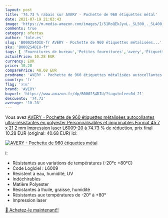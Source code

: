 ```yaml
---
layout: post
title: '74.73 % rabais sur AVERY - Pochette de 960 étiquettes métal'
date: 2021-07-19 21:03:43
image: 'https://m.media-amazon.com/images/I/51RoQEkJyvL._SL500_._SL400_.jpg'
comments: true
category: ofertas
author: 'tole.es'
slug: 'B0002S4DIU-fr AVERY - Pochette de 960 étiquettes métalisées...'
sku: 'B0002S4DIU-fr'
tags: [ 'Fournitures de bureau','Petites fournitures','avery','Étiquettes et autocollants','Étiquettes pour imprimante laser et jet dencre','Étiquettes, onglets séparateurs et tampons', ]
actualPrice: 10.28 EUR
currency: EUR
price: 10.28
comparePrice: 40.68 EUR
prodname: 'AVERY - Pochette de 960 étiquettes métalisées autocollantes ultra-résistantes en polyester  Personnalisables et imprimables  Format 45 7 x 21 2 mm  Impression laser   L6009-20 '
country: 'fr'
flag: '🇫🇷'
brand: 'AVERY'
buyurl: 'https://www.amazon.fr/dp/B0002S4DIU/?tag=tolees0d-21'
descuento: '74.73'
average: '10.28'
---
```


Vous avez [AVERY - Pochette de 960 étiquettes métalisées autocollantes ultra-résistantes en polyester  Personnalisables et imprimables  Format 45 7 x 21 2 mm  Impression laser   L6009-20 ](https://www.amazon.fr/dp/B0002S4DIU/?tag=tolees0d-21)  à  74.73 % de réduction, prix final  10.28 EUR (original: 40.68 EUR) ici:

[![AVERY - Pochette de 960 étiquettes métal](https://m.media-amazon.com/images/I/51RoQEkJyvL._SL500_._SL400_.jpg)](https://www.amazon.fr/dp/B0002S4DIU/?tag=tolees0d-21)

ℹ️:

- Résistantes aux variations de températures (-20°c +80°C)
- Code Logiciel : L6009
- Résistent à eau, humidité, UV
- Indéchirables
- Matière Polyester
- Résistantes à lhuile, graisse, humidité
- Résistantes aux températures de -20° à +80°
- Impression laser

[🛒 Achetez-le maintenant!!](https://www.amazon.fr/dp/B0002S4DIU/?tag=tolees0d-21)
